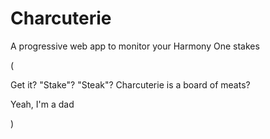 # Charcuterie
A progressive web app to monitor your Harmony One stakes

(

Get it?  "Stake"?  "Steak"?  Charcuterie is a board of meats?

Yeah, I'm a dad

)
